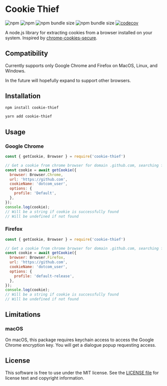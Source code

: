 # Cookie Thief
![npm](https://img.shields.io/npm/v/cookie-thief)
![npm](https://img.shields.io/npm/dw/cookie-thief)
![npm bundle size](https://img.shields.io/bundlephobia/min/cookie-thief)
![npm bundle size](https://img.shields.io/bundlephobia/minzip/cookie-thief)
[![codecov](https://codecov.io/gh/Kalininator/cookie-thief/branch/master/graph/badge.svg?token=H0F1TIE0CY)](https://codecov.io/gh/Kalininator/cookie-thief)

A node.js library for extracting cookies from a browser installed on your system. 
Inspired by [chrome-cookies-secure](https://github.com/bertrandom/chrome-cookies-secure).

## Compatibility

Currently supports only Google Chrome and Firefox on MacOS, Linux, and Windows.

In the future will hopefully expand to support other browsers.

## Installation
```bash
npm install cookie-thief
```
```bash
yarn add cookie-thief
```

## Usage

### Google Chrome

```javascript
const { getCookie, Browser } = require('cookie-thief')

// Get a cookie from chrome browser for domain .github.com, searching for cookie named 'dotcom_user'
const cookie = await getCookie({
  browser: Browser.Chrome,
  url: 'https://github.com',
  cookieName: 'dotcom_user',
  options: {
    profile: 'Default',
  },
});
console.log(cookie);
// Will be a string if cookie is successfully found
// Will be undefined if not found
```

### Firefox

```javascript
const { getCookie, Browser } = require('cookie-thief')

// Get a cookie from chrome browser for domain .github.com, searching for cookie named 'dotcom_user'
const cookie = await getCookie({
  browser: Browser.Firefox,
  url: 'https://github.com',
  cookieName: 'dotcom_user',
  options: {
    profile: 'default-release',
  },
});
console.log(cookie);
// Will be a string if cookie is successfully found
// Will be undefined if not found
```

## Limitations

### macOS
On macOS, this package requires keychain access to access the Google Chrome encryption key. You will get a dialogue popup requesting access.

## License
This software is free to use under the MIT license. See the [LICENSE file](https://github.com/kalininator/cookie-thief/blob/master/LICENSE.md) for license text and copyright information.
